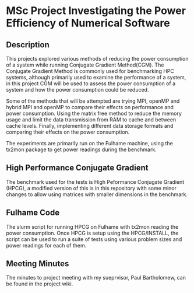 # MSc Project Investigating the Power Efficiency of Numerical Software

## Description

This projects explored various methods of reducing the power consumption of a system while running Conjugate Gradient Method(CGM). The Conjugate Gradient Method is commonly used for benchmarking HPC systems, although primarily used to examine the performance of a system, in this project CGM will be used to assess the power consumption of a system and how the power consumption could be reduced. 

Some of the methods that will be attempted are trying MPI, openMP and hybrid MPI and openMP to compare their effects on performance and power consumption. Using the matrix free method to reduce the memory usage and limit the data transmission from RAM to cache and between cache levels. Finally, implementing different data storage formats and comparing their effects on the power consumption.

The experiments are primarily run on the Fulhame machine, using the tx2mon package to get power readings during the benchmark.


## High Performance Conjugate Gradient

The benchmark used for the tests is High Peformance Conjugate Gradient (HPCG), a modified version of this is in this repository with some minor changes to allow using matrices with smaller dimensions in the benchmark.

## Fulhame Code

The slurm script for running HPCG on Fulhame with tx2mon reading the power consumption. Once HPCG is setup using the HPCG/INSTALL, the script can be used to run a suite of tests using various problem sizes and power readings for each of them.

## Meeting Minutes

The minutes to project meeting with my sueprvisor, Paul Bartholomew, can be found in the project wiki.